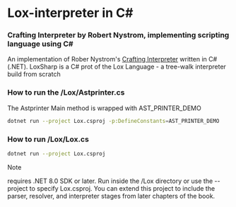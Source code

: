 # Lox-interpreter in C#

### Crafting Interpreter by Robert Nystrom, implementing scripting language using C#

An implementation of Rober Nystrom's [Crafting Interpreter](https://craftinginterpreters.com/) written in C#(.NET).
LoxSharp is a C# prot of the Lox Language - a tree-walk interpreter build from scratch

### How to run the /Lox/Astprinter.cs
The Astprinter Main method is wrapped with AST_PRINTER_DEMO
```bash
dotnet run --project Lox.csproj -p:DefineConstants=AST_PRINTER_DEMO
```

### How to run /Lox/Lox.cs
```bash
dotnet run --project Lox.csproj
```

> [!NOTE]
> requires .NET 8.0 SDK or later.
> Run inside the /Lox directory or use the --project to specify Lox.csproj.
> You can extend this project to include the parser, resolver, and interpreter stages from later chapters of the book.

